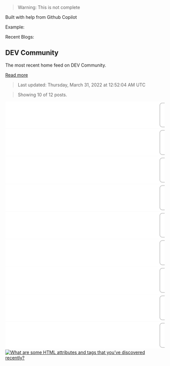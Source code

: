 > Warning: This is not complete

Built with help from Github Copilot

Example:

Recent Blogs:

<!-- blog-post-list:start -->
## DEV Community

The most recent home feed on DEV Community.

[Read more](https://dev.to)
> Last updated: Thursday, March 31, 2022 at 12:52:04 AM UTC

> Showing 10 of 12 posts.

[![The Great Migration: Upgrading CDK v1 to v2](https://raw.githubusercontent.com/ErrorGamer2000/github-readme-blog-post-action/main/blog-post-list-output/DEV_Community/The_Great_Migration__Upgrading_CDK_v1_to_v2.svg)](https://dev.to/aws-builders/the-great-migration-upgrading-cdk-v1-to-v2-4efe)
[![Music genre classification](https://raw.githubusercontent.com/ErrorGamer2000/github-readme-blog-post-action/main/blog-post-list-output/DEV_Community/Music_genre_classification.svg)](https://dev.to/mage_ai/music-genre-classification-2jmc)
[![5 books to learn algorithms and Data Structures](https://raw.githubusercontent.com/ErrorGamer2000/github-readme-blog-post-action/main/blog-post-list-output/DEV_Community/5_books_to_learn_algorithms_and_Data_Structures.svg)](https://dev.to/digomic/5-books-to-learn-algorithms-and-data-structures-1i45)
[![100 Days of Swift - Day 2](https://raw.githubusercontent.com/ErrorGamer2000/github-readme-blog-post-action/main/blog-post-list-output/DEV_Community/100_Days_of_Swift_-_Day_2.svg)](https://dev.to/davjvo/100-days-of-swift-day-2-32n4)
[![How to use Puppeteer inside a Docker container](https://raw.githubusercontent.com/ErrorGamer2000/github-readme-blog-post-action/main/blog-post-list-output/DEV_Community/How_to_use_Puppeteer_inside_a_Docker_container.svg)](https://dev.to/cloudx/how-to-use-puppeteer-inside-a-docker-container-568c)
[![101 touches of coding Linux tool with C# for fun](https://raw.githubusercontent.com/ErrorGamer2000/github-readme-blog-post-action/main/blog-post-list-output/DEV_Community/101_touches_of_coding_Linux_tool_with_C__for_fun.svg)](https://dev.to/stipecmv/101-touches-of-coding-linux-tool-with-c-for-fun-1gaa)
[![Why We Chose Polygon Over Ethereum](https://raw.githubusercontent.com/ErrorGamer2000/github-readme-blog-post-action/main/blog-post-list-output/DEV_Community/Why_We_Chose_Polygon_Over_Ethereum.svg)](https://dev.to/codecast/why-we-chose-polygon-over-ethereum-1o49)
[![Turbocharge your monorepo with Lerna and Github Actions](https://raw.githubusercontent.com/ErrorGamer2000/github-readme-blog-post-action/main/blog-post-list-output/DEV_Community/Turbocharge_your_monorepo_with_Lerna_and_Github_Actions.svg)](https://dev.to/eteesh/turbocharge-your-monorepo-with-lerna-and-github-actions-3bgo)
[![Recebendo e-mails utilizando o Google Apps Script.](https://raw.githubusercontent.com/ErrorGamer2000/github-readme-blog-post-action/main/blog-post-list-output/DEV_Community/Recebendo_e-mails_utilizando_o_Google_Apps_Script..svg)](https://dev.to/jhonyrdesouza/recebendo-e-mails-utilizando-o-google-apps-script-346j)
[![What are some HTML attributes and tags that you’ve discovered recently?](https://raw.githubusercontent.com/ErrorGamer2000/github-readme-blog-post-action/main/blog-post-list-output/DEV_Community/What_are_some_HTML_attributes_and_tags_that_you’ve_discovered_recently_.svg)](https://dev.to/nickytonline/what-are-some-html-attributes-and-tags-that-youve-discovered-recently-35nl)


<!-- blog-post-list:end -->
